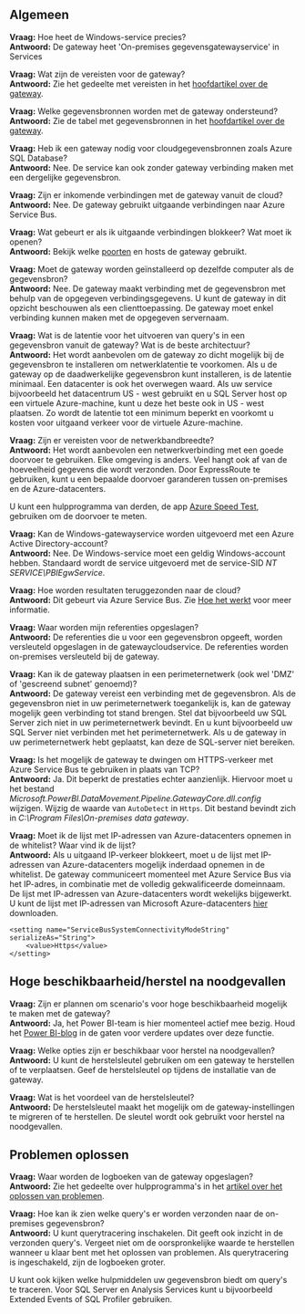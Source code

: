 ## <a name="general"></a>Algemeen
**Vraag:** Hoe heet de Windows-service precies?  
**Antwoord:** De gateway heet 'On-premises gegevensgatewayservice' in Services

**Vraag:** Wat zijn de vereisten voor de gateway?  
**Antwoord:** Zie het gedeelte met vereisten in het [hoofdartikel over de gateway](../service-gateway-onprem.md).

**Vraag:** Welke gegevensbronnen worden met de gateway ondersteund?  
**Antwoord:** Zie de tabel met gegevensbronnen in het [hoofdartikel over de gateway](../service-gateway-onprem.md).

**Vraag:** Heb ik een gateway nodig voor cloudgegevensbronnen zoals Azure SQL Database?  
**Antwoord:** Nee. De service kan ook zonder gateway verbinding maken met een dergelijke gegevensbron.

**Vraag:** Zijn er inkomende verbindingen met de gateway vanuit de cloud?  
**Antwoord:** Nee. De gateway gebruikt uitgaande verbindingen naar Azure Service Bus.

**Vraag:** Wat gebeurt er als ik uitgaande verbindingen blokkeer? Wat moet ik openen?  
**Antwoord:** Bekijk welke [poorten](../service-gateway-onprem.md#ports) en hosts de gateway gebruikt.

**Vraag:** Moet de gateway worden geïnstalleerd op dezelfde computer als de gegevensbron?  
**Antwoord:** Nee. De gateway maakt verbinding met de gegevensbron met behulp van de opgegeven verbindingsgegevens. U kunt de gateway in dit opzicht beschouwen als een clienttoepassing. De gateway moet enkel verbinding kunnen maken met de opgegeven servernaam.

**Vraag:** Wat is de latentie voor het uitvoeren van query's in een gegevensbron vanuit de gateway? Wat is de beste architectuur?  
**Antwoord:** Het wordt aanbevolen om de gateway zo dicht mogelijk bij de gegevensbron te installeren om netwerklatentie te voorkomen. Als u de gateway op de daadwerkelijke gegevensbron kunt installeren, is de latentie minimaal. Een datacenter is ook het overwegen waard. Als uw service bijvoorbeeld het datacentrum US - west gebruikt en u SQL Server host op een virtuele Azure-machine, kunt u deze het beste ook in US - west plaatsen. Zo wordt de latentie tot een minimum beperkt en voorkomt u kosten voor uitgaand verkeer voor de virtuele Azure-machine.

**Vraag:** Zijn er vereisten voor de netwerkbandbreedte?  
**Antwoord:** Het wordt aanbevolen een netwerkverbinding met een goede doorvoer te gebruiken. Elke omgeving is anders. Veel hangt ook af van de hoeveelheid gegevens die wordt verzonden. Door ExpressRoute te gebruiken, kunt u een bepaalde doorvoer garanderen tussen on-premises en de Azure-datacenters.

U kunt een hulpprogramma van derden, de app [Azure Speed Test](http://azurespeedtest.azurewebsites.net/), gebruiken om de doorvoer te meten.

**Vraag:** Kan de Windows-gatewayservice worden uitgevoerd met een Azure Active Directory-account?  
**Antwoord:** Nee. De Windows-service moet een geldig Windows-account hebben. Standaard wordt de service uitgevoerd met de service-SID *NT SERVICE\PBIEgwService*.

**Vraag:** Hoe worden resultaten teruggezonden naar de cloud?  
**Antwoord:** Dit gebeurt via Azure Service Bus. Zie [Hoe het werkt](../service-gateway-onprem.md#how-the-gateway-works) voor meer informatie.

**Vraag:** Waar worden mijn referenties opgeslagen?  
**Antwoord:** De referenties die u voor een gegevensbron opgeeft, worden versleuteld opgeslagen in de gatewaycloudservice. De referenties worden on-premises versleuteld bij de gateway.

**Vraag:** Kan ik de gateway plaatsen in een perimeternetwerk (ook wel 'DMZ' of 'gescreend subnet' genoemd)?  
**Antwoord:** De gateway vereist een verbinding met de gegevensbron. Als de gegevensbron niet in uw perimeternetwerk toegankelijk is, kan de gateway mogelijk geen verbinding tot stand brengen. Stel dat bijvoorbeeld uw SQL Server zich niet in uw perimeternetwerk bevindt. En u kunt bijvoorbeeld uw SQL Server niet verbinden met het perimeternetwerk. Als u de gateway in uw perimeternetwerk hebt geplaatst, kan deze de SQL-server niet bereiken.

**Vraag:** Is het mogelijk de gateway te dwingen om HTTPS-verkeer met Azure Service Bus te gebruiken in plaats van TCP?  
**Antwoord:** Ja. Dit beperkt de prestaties echter aanzienlijk. Hiervoor moet u het bestand *Microsoft.PowerBI.DataMovement.Pipeline.GatewayCore.dll.config* wijzigen. Wijzig de waarde van `AutoDetect` in `Https`. Dit bestand bevindt zich in *C:\Program Files\On-premises data gateway*.

**Vraag:** Moet ik de lijst met IP-adressen van Azure-datacenters opnemen in de whitelist? Waar vind ik de lijst?  
**Antwoord:** Als u uitgaand IP-verkeer blokkeert, moet u de lijst met IP-adressen van Azure-datacenters mogelijk inderdaad opnemen in de whitelist. De gateway communiceert momenteel met Azure Service Bus via het IP-adres, in combinatie met de volledig gekwalificeerde domeinnaam. De lijst met IP-adressen van Azure-datacenters wordt wekelijks bijgewerkt. U kunt de lijst met IP-adressen van Microsoft Azure-datacenters [hier](https://www.microsoft.com/download/details.aspx?id=41653) downloaden.

```
<setting name="ServiceBusSystemConnectivityModeString" serializeAs="String">
    <value>Https</value>
</setting>
```

## <a name="high-availabilitydisaster-recovery"></a>Hoge beschikbaarheid/herstel na noodgevallen
**Vraag:** Zijn er plannen om scenario's voor hoge beschikbaarheid mogelijk te maken met de gateway?  
**Antwoord:** Ja, het Power BI-team is hier momenteel actief mee bezig. Houd het [Power BI-blog](https://powerbi.microsoft.com/blog/) in de gaten voor verdere updates over deze functie.

**Vraag:** Welke opties zijn er beschikbaar voor herstel na noodgevallen?  
**Antwoord:** U kunt de herstelsleutel gebruiken om een gateway te herstellen of te verplaatsen. Geef de herstelsleutel op tijdens de installatie van de gateway.

**Vraag:** Wat is het voordeel van de herstelsleutel?  
**Antwoord:** De herstelsleutel maakt het mogelijk om de gateway-instellingen te migreren of te herstellen. De sleutel wordt ook gebruikt voor herstel na noodgevallen.

## <a name="troubleshooting"></a>Problemen oplossen
**Vraag:** Waar worden de logboeken van de gateway opgeslagen?  
**Antwoord:** Zie het gedeelte over hulpprogramma's in het [artikel over het oplossen van problemen](../service-gateway-onprem-tshoot.md#tools-for-troubleshooting).

**Vraag:** Hoe kan ik zien welke query's er worden verzonden naar de on-premises gegevensbron?  
**Antwoord:** U kunt querytracering inschakelen.  Dit geeft ook inzicht in de verzonden query's. Vergeet niet om de oorspronkelijke waarde te herstellen wanneer u klaar bent met het oplossen van problemen. Als querytracering is ingeschakeld, zijn de logboeken groter.

U kunt ook kijken welke hulpmiddelen uw gegevensbron biedt om query's te traceren. Voor SQL Server en Analysis Services kunt u bijvoorbeeld Extended Events of SQL Profiler gebruiken.

